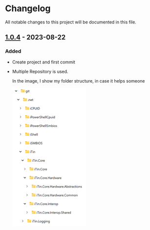 ﻿# Changelog

All notable changes to this project will be documented in this file.

## [1.0.4] - 2023-08-22

### Added

  - Create project and first commit

  - Multiple Repository is used.

    In the image, I show my folder structure, in case it helps someone

    ![multi-repo.png][mutli-repo] 

[mutli-repo]: ./assets/multi-repo.png "folder structure"

[1.0.4]: https://github.com/iAJTin/iTin.Core.Models.Design.Charting/releases/tag/v1.0.4
